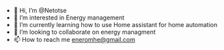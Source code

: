 - 👋 Hi, I’m @Netotse
- 👀 I’m interested in Energy management
- 🌱 I’m currently learning how to use Home assistant for home automation
- 💞️ I’m looking to collaborate on energy managment
- 📫 How to reach me eneromhe@gmail.com

<!---
Netotse/Netotse is a ✨ special ✨ repository because its `README.md` (this file) appears on your GitHub profile.
You can click the Preview link to take a look at your changes.
--->
